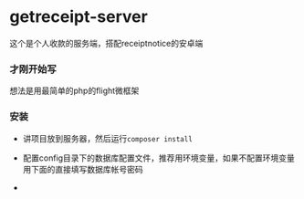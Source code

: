 # getreceipt-server
这个是个人收款的服务端，搭配receiptnotice的安卓端

### 才刚开始写
想法是用最简单的php的flight微框架


### 安装
- 讲项目放到服务器，然后运行`composer install`

- 配置config目录下的数据库配置文件，推荐用环境变量，如果不配置环境变量用下面的直接填写数据库帐号密码

- 
